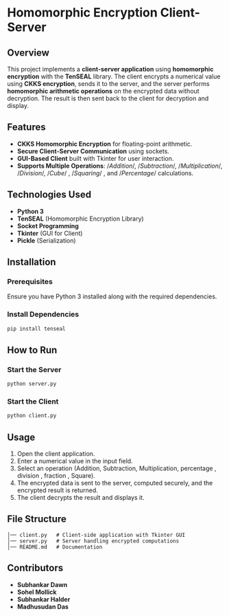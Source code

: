 # Homomorphic Encryption Client-Server

## Overview

This project implements a **client-server application** using **homomorphic encryption** with the **TenSEAL** library. The client encrypts a numerical value using **CKKS encryption**, sends it to the server, and the server performs **homomorphic arithmetic operations** on the encrypted data without decryption. The result is then sent back to the client for decryption and display.

## Features

- **CKKS Homomorphic Encryption** for floating-point arithmetic.
- **Secure Client-Server Communication** using sockets.
- **GUI-Based Client** built with Tkinter for user interaction.
- **Supports Multiple Operations**: /*Addition*/, /*Subtraction*/, /*Multiplication*/, /*Division*/, /*Cube*/ , /*Squaring*/ , and /*Percentage*/ calculations.

## Technologies Used

- **Python 3**
- **TenSEAL** (Homomorphic Encryption Library)
- **Socket Programming**
- **Tkinter** (GUI for Client)
- **Pickle** (Serialization)

## Installation

### Prerequisites

Ensure you have Python 3 installed along with the required dependencies.

### Install Dependencies

```bash
pip install tenseal
```

## How to Run

### Start the Server

```bash
python server.py
```

### Start the Client

```bash
python client.py
```

## Usage

1. Open the client application.
2. Enter a numerical value in the input field.
3. Select an operation (Addition, Subtraction, Multiplication, percentage , division , fraction , Square).
4. The encrypted data is sent to the server, computed securely, and the encrypted result is returned.
5. The client decrypts the result and displays it.

## File Structure

```
│── client.py   # Client-side application with Tkinter GUI
│── server.py   # Server handling encrypted computations
│── README.md   # Documentation
```

## Contributors

- **Subhankar Dawn**
- **Sohel Mollick**
- **Subhankar Halder**
- **Madhusudan Das**

##

